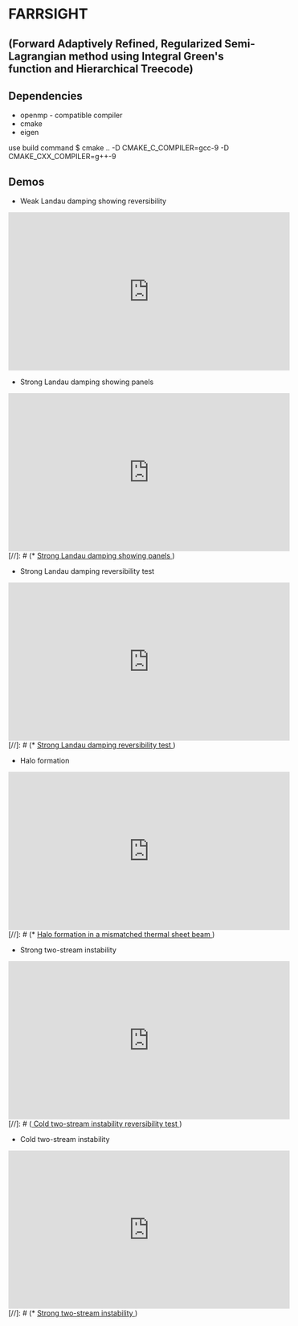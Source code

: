 FARRSIGHT 
===
(Forward Adaptively Refined, Regularized Semi-Lagrangian method using Integral Green's function and Hierarchical Treecode)
---

Dependencies
---
* openmp - compatible compiler
* cmake
* eigen


use build command
$ cmake .. -D CMAKE_C_COMPILER=gcc-9 -D CMAKE_CXX_COMPILER=g++-9

Demos
---
* Weak Landau damping showing reversibility
<iframe width="560" height="315" src="https://www.youtube.com/embed/TTUCK9DrS1o" title="YouTube video player" frameborder="0" allow="accelerometer; autoplay; clipboard-write; encrypted-media; gyroscope; picture-in-picture" allowfullscreen></iframe>

* Strong Landau damping showing panels
<iframe width="560" height="315" src="https://www.youtube.com/embed/RH131FfbLms" title="YouTube video player" frameborder="0" allow="accelerometer; autoplay; clipboard-write; encrypted-media; gyroscope; picture-in-picture" allowfullscreen></iframe>
[//]: # (* <a href=https://youtu.be/RH131FfbLms> Strong Landau damping showing panels </a>)

* Strong Landau damping reversibility test
<iframe width="560" height="315" src="https://www.youtube.com/embed/lU-ed4AYQrM" title="YouTube video player" frameborder="0" allow="accelerometer; autoplay; clipboard-write; encrypted-media; gyroscope; picture-in-picture" allowfullscreen></iframe>
[//]: # (* <a href=https://youtu.be/lU-ed4AYQrM> Strong Landau damping reversibility test </a>)

* Halo formation
<iframe width="560" height="315" src="https://www.youtube.com/embed/UlHV1ezdnFY" title="YouTube video player" frameborder="0" allow="accelerometer; autoplay; clipboard-write; encrypted-media; gyroscope; picture-in-picture" allowfullscreen></iframe>
[//]: # (* <a href=https://youtu.be/UlHV1ezdnFY> Halo formation in a mismatched thermal sheet beam </a>)

* Strong two-stream instability
<iframe width="560" height="315" src="https://www.youtube.com/embed/vMXde63Nrec" title="YouTube video player" frameborder="0" allow="accelerometer; autoplay; clipboard-write; encrypted-media; gyroscope; picture-in-picture" allowfullscreen></iframe>
[//]: # (<a href=https://youtu.be/rD-8xj-KJME> Cold two-stream instability reversibility test </a>)

* Cold two-stream instability
<iframe width="560" height="315" src="https://www.youtube.com/embed/rD-8xj-KJME" title="YouTube video player" frameborder="0" allow="accelerometer; autoplay; clipboard-write; encrypted-media; gyroscope; picture-in-picture" allowfullscreen></iframe>
[//]: # (* <a href=https://youtu.be/vMXde63Nrec> Strong two-stream instability </a>)
